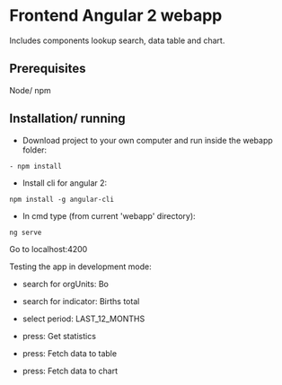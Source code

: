 # Frontend Angular 2 webapp
Includes components lookup search, data table and chart.

## Prerequisites
Node/ npm

## Installation/ running

- Download project to your own computer and run inside the webapp folder:
```
- npm install
```
- Install cli for angular 2: 
```
npm install -g angular-cli
```

- In cmd type (from current 'webapp' directory):
```
ng serve
```

Go to localhost:4200

Testing the app in development mode:

- search for orgUnits: Bo

- search for indicator: Births total

- select period: LAST_12_MONTHS

- press: Get statistics

- press: Fetch data to table

- press: Fetch data to chart
